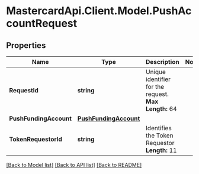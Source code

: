 # MastercardApi.Client.Model.PushAccountRequest

## Properties

Name | Type | Description | Notes
------------ | ------------- | ------------- | -------------
**RequestId** | **string** | Unique identifier for the request.  __Max Length:__ 64  | 
**PushFundingAccount** | [**PushFundingAccount**](PushFundingAccount.md) |  | 
**TokenRequestorId** | **string** | Identifies the Token Requestor __Length:__ 11  | 

[[Back to Model list]](../README.md#documentation-for-models) [[Back to API list]](../README.md#documentation-for-api-endpoints) [[Back to README]](../README.md)

